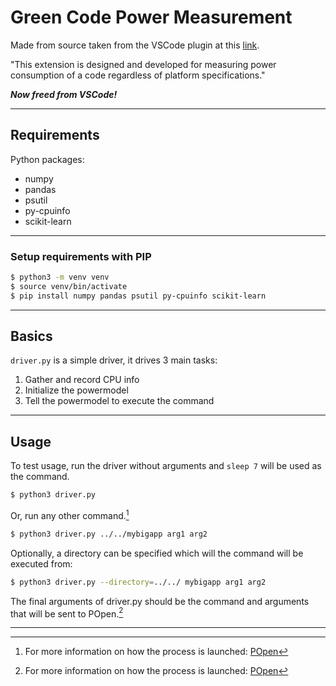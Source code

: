 # Green Code Power Measurement

Made from source taken from the VSCode plugin at this [link](https://marketplace.visualstudio.com/items?itemName=hzm7.greencode-powermeasurement).

"This extension is designed and developed for measuring power consumption of a code regardless of platform specifications."

***Now freed from VSCode!***
___
## Requirements
Python packages:
- numpy
- pandas
- psutil
- py-cpuinfo
- scikit-learn
___
### Setup requirements with PIP
```bash
$ python3 -m venv venv
$ source venv/bin/activate
$ pip install numpy pandas psutil py-cpuinfo scikit-learn
```
___
## Basics
`driver.py` is a simple driver, it drives 3 main tasks:
1) Gather and record CPU info
2) Initialize the powermodel
3) Tell the powermodel to execute the command
___
## Usage
To test usage, run the driver without arguments and `sleep 7` will be used as the command.
```bash
$ python3 driver.py
```

Or, run any other command.[^1]
```bash
$ python3 driver.py ../../mybigapp arg1 arg2
```

Optionally, a directory can be specified which will the command will be executed from:
```bash
$ python3 driver.py --directory=../../ mybigapp arg1 arg2
```

The final arguments of driver.py should be the command and arguments that will be sent to POpen.[^1]

[^1]: For more information on how the process is launched: [POpen](https://docs.python.org/3/library/subprocess.html#subprocess.Popen)
___

